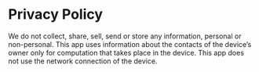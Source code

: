 # Privacy Policy

We do not collect, share, sell, send or store any information, personal or
non-personal. This app uses information about the contacts of the device’s owner
only for computation that takes place in the device. This app does not use the
network connection of the device.
